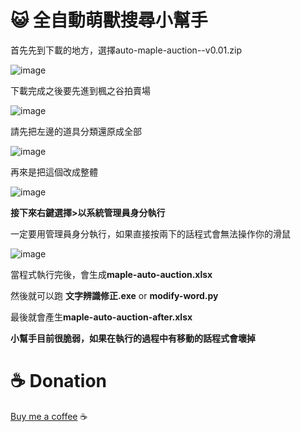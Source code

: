 # 😺 全自動萌獸搜尋小幫手

首先先到下載的地方，選擇auto-maple-auction--v0.01.zip

![image](https://user-images.githubusercontent.com/79703512/235347801-175bec22-1637-4ad9-8cef-150a8c82492b.png)


下載完成之後要先進到楓之谷拍賣場

![image](https://user-images.githubusercontent.com/79703512/235347755-b0d2c371-1c9e-4f4b-9595-038253bb0d1c.png)


請先把左邊的道具分類還原成全部

![image](https://user-images.githubusercontent.com/79703512/235347815-70e6fa33-5dad-4991-9df0-bc3f65c6ed55.png)

再來是把這個改成整體

![image](https://user-images.githubusercontent.com/79703512/235347821-8cb085b4-8b12-459b-8ded-5d28c974dc0f.png)

**接下來右鍵選擇>以系統管理員身分執行**

一定要用管理員身分執行，如果直接按兩下的話程式會無法操作你的滑鼠

![image](https://user-images.githubusercontent.com/79703512/235347829-8bb3913d-b50a-40c3-a7e7-f65639d92a88.png)

當程式執行完後，會生成**maple-auto-auction.xlsx**

然後就可以跑 **文字辨識修正.exe** or **modify-word.py**

最後就會產生**maple-auto-auction-after.xlsx**

**小幫手目前很脆弱，如果在執行的過程中有移動的話程式會壞掉**

# ☕ Donation
[Buy me a coffee](https://www.buymeacoffee.com/huangmitch) ☕
